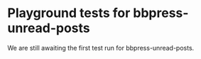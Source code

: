 # Playground tests for bbpress-unread-posts
We are still awaiting the first test run for bbpress-unread-posts.
